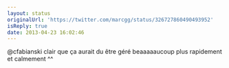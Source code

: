 ```yaml
---
layout: status
originalUrl: 'https://twitter.com/marcgg/status/326727860490493952'
isReply: true
date: 2013-04-23 16:02:46
---
```


@cfabianski clair que ça aurait du être géré beaaaaaucoup plus rapidement et calmement ^^
